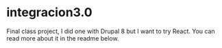# integracion3.0
Final class project, I did one with Drupal 8 but I want to try React. You can read more about it in the readme below.
